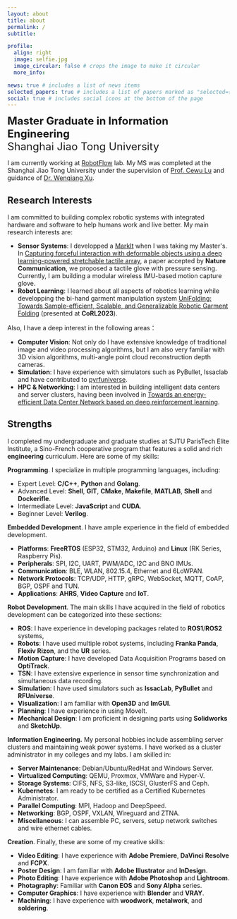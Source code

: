 ```yaml
---
layout: about
title: about
permalink: /
subtitle:

profile:
  align: right
  image: selfie.jpg
  image_circular: false # crops the image to make it circular
  more_info:

news: true # includes a list of news items
selected_papers: true # includes a list of papers marked as "selected={true}"
social: true # includes social icons at the bottom of the page
---
```


<font size=5> <b>Master Graduate in Information Engineering</b> <br> Shanghai Jiao Tong University</font>
<br>

I am currently working at [RobotFlow](https://github.com/robotflow-initiative) lab. My MS was completed at the Shanghai Jiao Tong University under
the supervision of [Prof. Cewu Lu](https://www.mvig.org/) and guidance of [Dr. Wenqiang Xu](https://wenqiangx.github.io/).

## Research Interests

I am committed to building complex robotic systems with integrated hardware and software to help humans work and live better. My main research interests are:

- **Sensor Systems**: I developped a [MarkIt](https://sites.google.com/view/markit-virat/home) when I was taking my Master's. In [Capturing forceful interaction with deformable objects using a deep learning-powered stretchable tactile array](https://github.com/jeffsonyu/ViTaM), a paper accepted by **Nature Communication**, we proposed a tactile glove with pressure sensing. Currently, I am building a modular wireless IMU-based motion capture glove.
- **Robot Learning**: I learned about all aspects of robotics learning while developping the bi-hand garment manipulation system [UniFolding: Towards Sample-efficient, Scalable, and Generalizable Robotic Garment Folding](https://unifolding.robotflow.ai/) (presented at **CoRL2023**).

Also, I have a deep interest in the following areas：

- **Computer Vision**: Not only do I have extensive knowledge of traditional image and video processing algorithms, but I am also very familiar with 3D vision algorithms, multi-angle point cloud reconstruction depth cameras.
- **Simulation**: I have experience with simulators such as PyBullet, Issaclab and have contributed to [pyrfuniverse](https://github.com/robotflow-initiative/pyrfuniverse).
- **HPC & Networking**: I am interested in building intelligent data centers and server clusters, having been involved in [Towards an energy-efficient Data Center Network based on deep reinforcement learning](https://www.sciencedirect.com/science/article/abs/pii/S1389128622001220).

## Strengths

I completed my undergraduate and graduate studies at SJTU ParisTech Elite Institute, a Sino-French cooperative program that features a solid and rich **engineering** curriculum. Here are some of my skills:

**Programming**. I specialize in multiple programming languages, including:

- Expert Level: **C/C++**, **Python** and **Golang**.
- Advanced Level: **Shell**, **GIT**, **CMake**, **Makefile**, **MATLAB**, **Shell** and **Dockerifle**.
- Intermediate Level: **JavaScript** and **CUDA**.
- Beginner Level: **Verilog**.

**Embedded Development**. I have ample experience in the field of embedded development.

- **Platforms**: **FreeRTOS** (ESP32, STM32, Arduino) and **Linux** (RK Series, Raspberry Pis).
- **Peripherals**: SPI, I2C, UART, PWM/ADC, I2C and BNO IMUs.
- **Communication**: BLE, WLAN, 802.15.4, Ethernet and 6LoWPAN.
- **Network Protocols**: TCP/UDP, HTTP, gRPC, WebSocket, MQTT, CoAP, BGP, OSPF and TUN.
- **Applications**: **AHRS**, **Video Capture** and **IoT**.

**Robot Development**. The main skills I have acquired in the field of robotics development can be categorized into these sections:

- **ROS**: I have experience in developing packages related to **ROS1**/**ROS2** systems,
- **Robots**: I have used multiple robot systems, including **Franka Panda**, **Flexiv Rizon**, and the **UR** series.
- **Motion Capture**: I have developed Data Acquisition Programs based on **OptiTrack**.
- **TSN**: I have extensive experience in sensor time synchronization and simultaneous data recording.
- **Simulation**: I have used simulators such as **IssacLab**, **PyBullet** and **RFUniverse**.
- **Visualization**: I am familiar with **Open3D** and **ImGUI**.
- **Planning**: I have experience in using MoveIt.
- **Mechanical Design**: I am proficient in designing parts using **Solidworks** and **SketchUp**.

**Information Engineering.** My personal hobbies include assembling server clusters and maintaining weak power systems. I have worked as a cluster administrator in my colleges and my labs. I am skilled in:

- **Server Maintenance**: Debian/Ubuntu/RedHat and Windows Server.
- **Virtualized Computing**: QEMU, Proxmox, VMWare and Hyper-V.
- **Storage Systems**: CIFS, NFS, S3-like, ISCSI, GlusterFS and Ceph.
- **Kubernetes**: I am ready to be certified as a Certified Kubernetes Administrator.
- **Parallel Computing**: MPI, Hadoop and DeepSpeed.
- **Networking**: BGP, OSPF, VXLAN, Wireguard and ZTNA.
- **Miscellaneous**: I can assemble PC, servers, setup network switches and wire ethernet cables.

**Creation**. Finally, these are some of my creative skills:

- **Video Editing**: I have experience with **Adobe Premiere**, **DaVinci Resolve** and **FCPX**.
- **Poster Design**: I am familiar with **Adobe Illustrator** and **InDesign**.
- **Photo Editing**: I have experience with **Adobe Photoshop** and **Lightroom**.
- **Photagraphy**: Familiar with **Canon EOS** and **Sony Alpha** series.
- **Computer Graphics**: I have experience with **Blender** and **VRAY**.
- **Machining**: I have experience with **woodwork**, **metalwork**, and **soldering**.

